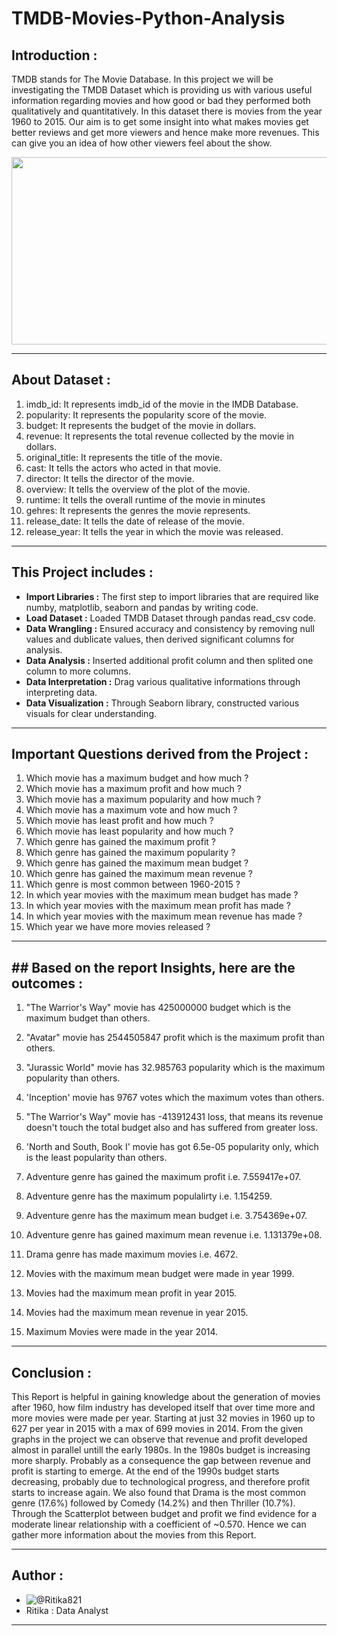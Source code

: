 # TMDB-Movies-Python-Analysis


## Introduction :

TMDB stands for The Movie Database. In this project we will be investigating the TMDB Dataset which is providing us with various useful information regarding movies and how good or bad they performed both qualitatively and quantitatively. In this dataset there is movies from the year 1960 to 2015. Our aim is to get some insight into what makes movies get better reviews and get more viewers and hence make more revenues. This can give you an idea of how other viewers feel about the show.

<p align="center">
<a><img src="" width="700" height="300">
</a></p>

--------------------------------------------------------------------------------------------------------------------------------------------------------


## About Dataset :

1. imdb_id: It represents imdb_id of the movie in the IMDB Database.
2. popularity: It represents the popularity score of the movie.
3. budget: It represents the budget of the movie in dollars.
4. revenue: It represents the total revenue collected by the movie in dollars.
5. original_title: It represents the title of the movie.
6. cast: It tells the actors who acted in that movie.
7. director: It tells the director of the movie.
8. overview: It tells the overview of the plot of the movie.
9. runtime: It tells the overall runtime of the movie in minutes
10. gehres: It represents the genres the movie represents.
11. release_date: It tells the date of release of the movie.
12. release_year: It tells the year in which the movie was released.

--------------------------------------------------------------------------------------------------------------------------------------------------------


## This Project includes :

- **Import Libraries :** The first step to import libraries that are required like numby, matplotlib, seaborn and pandas by writing code.
- **Load Dataset :** Loaded TMDB Dataset through pandas read_csv code.
- **Data Wrangling :** Ensured accuracy and consistency by removing null values and dublicate values, then derived significant columns for analysis.
- **Data Analysis :** Inserted additional profit column and then splited one column to more columns.
- **Data Interpretation :** Drag various qualitative informations through interpreting data.
- **Data Visualization :** Through Seaborn library, constructed various visuals for clear understanding.

----------------------------------------------------------------------------------------------------------------------------------------------------------


## Important Questions derived from the Project :

1. Which movie has a maximum budget and how much ?
2. Which movie has a maximum profit and how much ?
3. Which movie has a maximum popularity and how much ?
4. Which movie has a maximum vote and how much ?
5. Which movie has least profit and how much ?
6. Which movie has least popularity and how much ?
7. Which genre has gained the maximum profit ?
8. Which genre has gained the maximum popularity ?
9. Which genre has gained the maximum mean budget ?
10. Which genre has gained the maximum mean revenue ?
11. Which genre is most common between 1960-2015 ? 
12. In which year movies with the maximum mean budget has made ?
13. In which year movies with the maximum mean profit has made ?
14. In which year movies with the maximum mean revenue has made ?
15. Which year we have more movies released ?

----------------------------------------------------------------------------------------------------------------------------------------------------------


## ## Based on the report Insights, here are the outcomes :

1. "The Warrior's Way" movie has 425000000 budget which is the maximum budget than others.

   <p align="centre">
   <a img src="" height="250" width="400">
   </a></p>

2. "Avatar" movie has 2544505847 profit which is the maximum profit than others.

   <p align="centre">
   <a img src="" height="250" width="400">
   </a></p>

3. "Jurassic World" movie has 32.985763 popularity which is the maximum popularity than others.

   <p align="centre">
   <a img src="" height="250" width="400">
   </a></p>

4. 'Inception' movie has 9767 votes which the maximum votes than others.

   <p align="centre">
   <a img src="" height="250" width="400">
   </a></p>

5. "The Warrior's Way" movie has -413912431 loss, that means its revenue doesn't touch the total budget also and has suffered from greater loss.

   <p align="centre">
   <a img src="" height="250" width="400">
   </a></p>

6. 'North and South, Book I' movie has got 6.5e-05 popularity only, which is the least popularity than others.

   <p align="centre">
   <a img src="" height="250" width="400">
   </a></p>

7. Adventure genre has gained the maximum profit i.e. 7.559417e+07.

8. Adventure genre has the maximum populalirty i.e. 1.154259.

9. Adventure genre has the maximum mean budget i.e. 3.754369e+07.

10. Adventure genre has gained maximum mean revenue i.e. 1.131379e+08.

11. Drama genre has made maximum movies i.e. 4672.

12. Movies with the maximum mean budget were made in year 1999.

13. Movies had the maximum mean profit in year 2015.

14. Movies had the maximum mean revenue in year 2015.

15. Maximum Movies were made in the year 2014.

----------------------------------------------------------------------------------------------------------------------------------------------------------


## Conclusion :

This Report is helpful in gaining knowledge about the generation of movies after 1960, how film industry has developed itself that over time more and more movies were made per year. Starting at just 32 movies in 1960 up to 627 per year in 2015 with a max of 699 movies in 2014. From the given graphs in the project we can observe that revenue and profit developed almost in parallel untill the early 1980s. In the 1980s budget is increasing more sharply. Probably as a consequence the gap between revenue and profit is starting to emerge. At the end of the 1990s budget starts decreasing, probably due to technological progress, and therefore profit starts to increase again. We also found that Drama is the most common genre (17.6%) followed by Comedy (14.2%) and then Thriller (10.7%). Through the Scatterplot between budget and profit we find evidence for a moderate linear relationship with a coefficient of ~0.570. Hence we can gather more information about the movies from this Report.

----------------------------------------------------------------------------------------------------------------------------------------------------------


## Author :

- ![@Ritika821](https://github.com/Ritika821)
- Ritika : Data Analyst

----------------------------------------------------------------------------------------------------------------------------------------------------------
